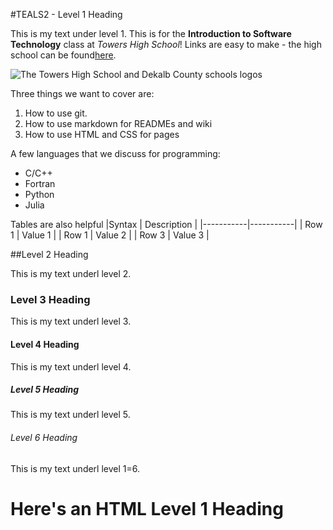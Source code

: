 #TEALS2 - Level 1 Heading 

This is my text under level 1. This is for the **Introduction to Software Technology** class at *Towers High School*! Links are easy to make - the high school can be found[here](https://www.towershs.dekalb.k12.ga.us/).

![The Towers High School and Dekalb County schools logos](https://www.towershs.dekalb.k12.ga.us/sysimages/logo.png)

Three things we want to cover are:
1. How to use git.
2. How to use markdown for READMEs and wiki
3. How to use HTML and CSS for pages

A few languages that we discuss for programming:
 - C/C++
 - Fortran
 - Python
 - Julia
 
 Tables are also helpful
 |Syntax | Description |
 |-----------|-----------|
 | Row 1 | Value 1 |
 | Row 1 | Value 2 |
 | Row 3 | Value 3 | 

##Level 2 Heading 

This is my text underl level 2. 

### Level 3 Heading 

This is my text underl level 3. 

#### Level 4 Heading 

This is my text underl level 4. 

##### Level 5 Heading 

This is my text underl level 5. 

###### Level 6 Heading 

This is my text underl level 1=6. 

<H1>Here's an HTML Level 1 Heading</H1>
